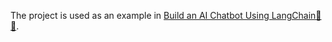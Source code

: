 The project is used as an example in [Build an AI Chatbot Using LangChain🦜🔗](https://medium.com/ai-in-plain-english/build-an-ai-chatbot-using-langchain-aeb422c04d34).
